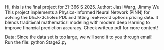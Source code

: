 Hi, this is the final project for 21-366 S 2025. 
Author: Jiasi Wang, Jimmy Wu
This project implements a Physics-Informed Neural Network (PINN) for solving the Black-Scholes PDE and fitting real-world options pricing data. It blends traditional mathematical modeling with modern deep learning to improve financial prediction accuracy. Check writeup pdf for more content!

Data: Since the data set is too large, we will send it to you through email!
Run the file: python Stage2.py
